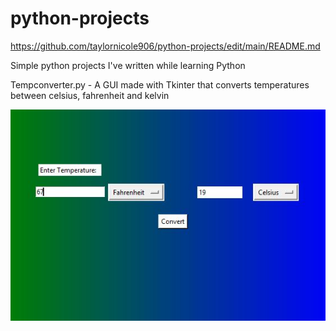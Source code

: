 # python-projects
https://github.com/taylornicole906/python-projects/edit/main/README.md

Simple python projects I've written while learning Python

Tempconverter.py - A GUI made with Tkinter that converts temperatures between celsius, fahrenheit and kelvin

![alt text](https://github.com/taylornicole906/python-projects/blob/main/temp.jpg?raw=true)

